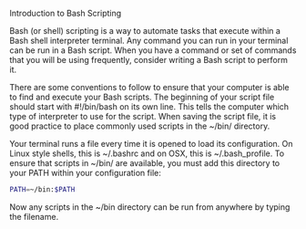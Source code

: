 Introduction to Bash Scripting<br>

Bash (or shell) scripting is a way to automate tasks that execute within a Bash shell interpreter terminal. Any command you can run in your terminal can be run in a Bash script. When you have a command or set of commands that you will be using frequently, consider writing a Bash script to perform it.

There are some conventions to follow to ensure that your computer is able to find and execute your Bash scripts. The beginning of your script file should start with #!/bin/bash on its own line. This tells the computer which type of interpreter to use for the script. When saving the script file, it is good practice to place commonly used scripts in the ~/bin/ directory.

Your terminal runs a file every time it is opened to load its configuration. On Linux style shells, this is ~/.bashrc and on OSX, this is ~/.bash_profile. To ensure that scripts in ~/bin/ are available, you must add this directory to your PATH within your configuration file:
```bash
PATH=~/bin:$PATH
```
Now any scripts in the ~/bin directory can be run from anywhere by typing the filename.

